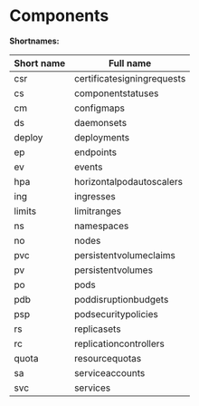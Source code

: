 # Components

__Shortnames:__

| Short name           | Full name                    |
| -------------------- | ---------------------------- |
|  csr                 |  certificatesigningrequests  |
|  cs                  |  componentstatuses           |
|  cm                  |  configmaps                  |
|  ds                  |  daemonsets                  |
|  deploy              |  deployments                 |
|  ep                  |  endpoints                   |
|  ev                  |  events                      |
|  hpa                 |  horizontalpodautoscalers    |
|  ing                 |  ingresses                   |
|  limits              |  limitranges                 |
|  ns                  |  namespaces                  |
|  no                  |  nodes                       |
|  pvc                 |  persistentvolumeclaims      |
|  pv                  |  persistentvolumes           |
|  po                  |  pods                        |
|  pdb                 |  poddisruptionbudgets        |
|  psp                 |  podsecuritypolicies         |
|  rs                  |  replicasets                 |
|  rc                  |  replicationcontrollers      |
|  quota               |  resourcequotas              |
|  sa                  |  serviceaccounts             |
|  svc                 |  services                    |
